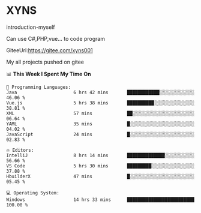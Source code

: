 # XYNS
introduction-myself

Can use C#,PHP,vue... to code program

GiteeUrl:https://gitee.com/xyns001

My all projects pushed on gitee

<!--START_SECTION:waka-->
📊 **This Week I Spent My Time On** 

```text
💬 Programming Languages: 
Java                     6 hrs 42 mins       ████████████░░░░░░░░░░░░░   46.06 % 
Vue.js                   5 hrs 38 mins       ██████████░░░░░░░░░░░░░░░   38.81 % 
XML                      57 mins             ██░░░░░░░░░░░░░░░░░░░░░░░   06.64 % 
YAML                     35 mins             █░░░░░░░░░░░░░░░░░░░░░░░░   04.02 % 
JavaScript               24 mins             █░░░░░░░░░░░░░░░░░░░░░░░░   02.83 % 

🔥 Editors: 
IntelliJ                 8 hrs 14 mins       ██████████████░░░░░░░░░░░   56.66 % 
VS Code                  5 hrs 30 mins       █████████░░░░░░░░░░░░░░░░   37.88 % 
HbuilderX                47 mins             █░░░░░░░░░░░░░░░░░░░░░░░░   05.45 % 

💻 Operating System: 
Windows                  14 hrs 33 mins      █████████████████████████   100.00 % 
```


<!--END_SECTION:waka-->
